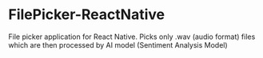 # FilePicker-ReactNative

File picker application for React Native.
Picks only .wav (audio format) files which are then processed by AI model (Sentiment Analysis Model) 
